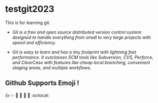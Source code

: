 # testgit2023
This is for learning git.
- *Git is a free and open source distributed version control system designed to handle everything from small to very large projects with speed and efficiency.*

- *Git is easy to learn and has a tiny footprint with lightning fast performance. It outclasses SCM tools like Subversion, CVS, Perforce, and ClearCase with features like cheap local branching, convenient staging areas, and multiple workflows.*

## Github Supports Emoji !
:+1: ✨ 🐫 🎉 🚀 🤘 :octocat:
